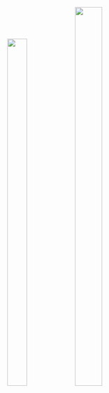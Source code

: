 <p float="center>
          
<img src="https://user-images.githubusercontent.com/113609040/210040596-19a974e5-a1c9-4da7-a54e-a68404ed17e0.png" width=22% height=35%>

<img src="https://user-images.githubusercontent.com/113609040/210040744-34fc836f-8e7d-46eb-ae36-b5b0de6b33aa.png" width=30% height=45%>

<img src="https://user-images.githubusercontent.com/113609040/210042216-29b99686-e7bc-47ef-94f0-f9f8116f2e59.png" width=35% height=47%>
                                                                                                                 
</p>    
